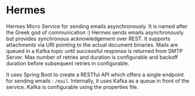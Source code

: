 # Hermes
Hermes Micro Service for sending emails asynchronously. It is named after the Greek god of communication :)
Hermes sends emails asynchronously but provides synchronous acknowledgement over REST.
It supports attachments via URI pointing to the actual document binaries.
Mails are queued in a Kafka topic until successful response is returned from SMTP Server.
Max number of retries and duration is configurable and backoff duration before subsequent retries in configurable.

It uses Spring Boot to create a RESTful API which offers a single endpoint for sending emails : `/mail`.
Internally, it uses Kafka as a queue in front of the service. Kafka is configurable using the properties file.
